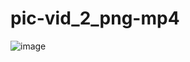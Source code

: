 # pic-vid_2_png-mp4

![image](https://github.com/Walkerrh/pic-vid_2_ascii/assets/57651882/61133899-2944-4b83-8d6d-d6a74f9e8664)
